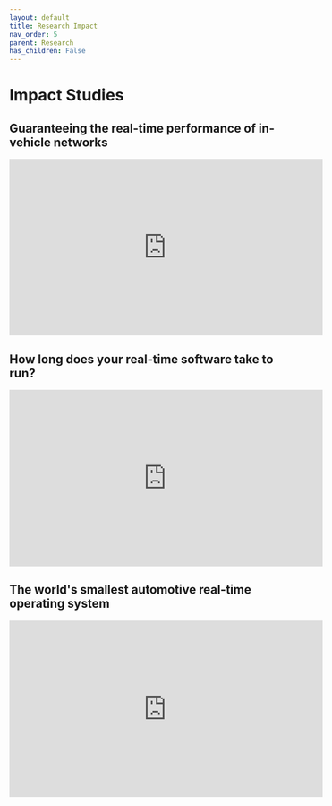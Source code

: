 ```yaml
---
layout: default
title: Research Impact
nav_order: 5
parent: Research
has_children: False
---
```


# Impact Studies
## Guaranteeing the real-time performance of in-vehicle networks
<iframe width="560" height="315" src="https://www.youtube.com/embed/ptH8zxhf-jM?si=CCCxBad37S6aI_5A" title="YouTube video player" frameborder="0" allow="accelerometer; autoplay; clipboard-write; encrypted-media; gyroscope; picture-in-picture; web-share" referrerpolicy="strict-origin-when-cross-origin" allowfullscreen></iframe>

## How long does your real-time software take to run?
<iframe width="560" height="315" src="https://www.youtube.com/embed/XShI6Jg4oFo?si=URacqFQR2lV7ZbYL" title="YouTube video player" frameborder="0" allow="accelerometer; autoplay; clipboard-write; encrypted-media; gyroscope; picture-in-picture; web-share" referrerpolicy="strict-origin-when-cross-origin" allowfullscreen></iframe>

## The world's smallest automotive real-time operating system
<iframe width="560" height="315" src="https://www.youtube.com/embed/zPBBHo3NiYs?si=cXGJkdBO9h6q0h_d" title="YouTube video player" frameborder="0" allow="accelerometer; autoplay; clipboard-write; encrypted-media; gyroscope; picture-in-picture; web-share" referrerpolicy="strict-origin-when-cross-origin" allowfullscreen></iframe>

